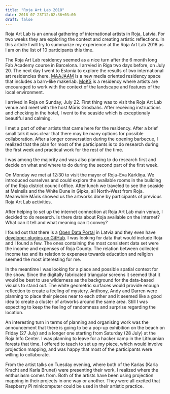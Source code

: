 ```yaml
---
title: "Roja Art Lab 2018"
date: 2018-07-23T12:02:36+03:00
draft: false
---
```


Roja Art Lab is an annual gathering of international artists in Roja, Latvia. For two weeks they are exploring the context and creating artistic reflections. In this article I will try to summarize my experience at the Roja Art Lab 2018 as I am on the list of 10 participants this time.

<!--more-->

The Roja Art Lab residency seemed as a nice turn after the 6 month long Fab Academy course in Barcelona. I arrvied in Riga two days before, on July 20. The next day I went to Estonia to explore the results of two international art residencies there. [MAAJAAM](https://www.maajaam.ee/) is a new media oriented residency space that includes a barn-like makerlab. [MoKS](https://moks.ee/) is a residency where artists are encouraged to work with the context of the landscape and features of the local environment.

I arrived in Roja on Sunday, July 22. First thing was to visit the Roja Art Lab venue and meet with the host Māris Grosbahs. After receiving instructions and checking in the hotel, I went to the seaside which is exceptionaly beautiful and calming.

I met a part of other artists that came here for the residency. After a brief small talk it was clear that there may be many options for possible collaboration. After a longer conversation during the opening barbecue, I realized that the plan for most of the participants is to do research during the first week and practical work for the rest of the time.

I was among the majority and was also planning to do research first and decide on what and where to do during the second part of the first week. 

On Monday we met at 12:30 to visit the mayor of Roja–Eva Kārkliņa. We introduced ourselves and could explore the available rooms in the building of the Roja district council office. After lunch we traveled to see the seaside at Melnsils  and the White Dune in Ģipka, all North-West from Roja. Meanwhile Māris showed us the artworks done by participants of previous Roja Art Lab activities.

After helping to set up the internet connection at Roja Art Lab main venue, I decided to do research. Is there data about Roja available on the internet? What can it tell and what meaning can it convey? 

I found out that there is a [Open Data Portal](https://data.gov.lv/eng) in Latvia and they even have [developer plugins on GitHub](https://github.com/dpp-dev). I was looking for data that would include Roja and I found a few. The ones containing the most consistent data set were the income and expenses of Roja County. The relation between collected income tax and its relation to expenses towards education and religion seemed the most interesting for me. 

In the meantime I was looking for a place and possible spatial context for the show. Since the digitally fabricated triangular screens it seemed that it would be best to use wilderness as the background for the data-based visuals to stand out. The white geometric surfaces would provide enough reflection to create a feeling of mystery. Anthony, Andy and Darren were planning to place their pieces near to each other and it seemed like a good idea to create a cluster of artworks around the same area. Still I was expecting to keep the feeling of randomness and surprise regarding the location.

An interesting turn in terms of planning and organising work was the announcement that there is going to be a pop-up exhibition on the beach on Friday (27 July) and a longer one starting from Saturday (28 July) at the Roja Info Center. I was planning to leave for a hacker camp in the Lithuanian forests that time. I offered to teach to set up my piece, which would involve projection mapping, and was happy that most of the participants were willing to collaborate.

From the artist talks on Tuesday evening, where both of the Karlas (Karla Kracht and Karla Brunet) were presenting their work, I realized where the enthusiasm comes from. Both of the artists have been using projection mapping in their projects in one way or another. They were all excited that Raspberry Pi minicomputer could be used in their artistic practice.




